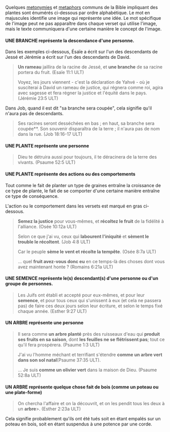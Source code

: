 Quelques [metonymies](../figs-metonymy/01.md) et [metaphors](../figs-metaphor/01.md) communs de la Bible impliquant des plantes sont énumérés ci-dessous par ordre alphabétique. Le mot en majuscules identifie une image qui représente une idée. Le mot spécifique de l'image peut ne pas apparaître dans chaque verset qui utilise l'image, mais le texte communiquera d'une certaine manière le concept de l'image.

#### UNE BRANCHE représente la descendance d'une personne.

Dans les exemples ci-dessous, Ésaïe a écrit sur l'un des descendants de Jessé et Jérémie a écrit sur l'un des descendants de David.

> **Un rameau** jaillira de la racine de Jessé, et **une branche** de sa racine portera du fruit. (Esaïe 11:1 ULT)
>
> Voyez, les jours viennent - c'est la déclaration de Yahvé - où je susciterai à David un rameau de justice, qui régnera comme roi, agira avec sagesse et fera régner la justice et l'équité dans le pays. (Jérémie 23:5 ULT)

Dans Job, quand il est dit "sa branche sera coupée", cela signifie qu'il n'aura pas de descendants.

> Ses racines seront desséchées en bas ;
> en haut, sa branche sera coupée**.
> Son souvenir disparaîtra de la terre ;
> il n'aura pas de nom dans la rue. (Job 18:16-17 ULT)

#### UNE PLANTE représente une personne

> Dieu te détruira aussi pour toujours, il te déracinera de la terre des vivants. (Psaume 52:5 ULT)

#### UNE PLANTE représente des actions ou des comportements

Tout comme le fait de planter un type de graines entraîne la croissance de ce type de plante, le fait de se comporter d'une certaine manière entraîne ce type de conséquence.

L'action ou le comportement dans les versets est marqué en gras ci-dessous.

> **Semez la justice** pour vous-mêmes, et **récoltez le fruit** de la fidélité à l'alliance. (Osée 10:12a ULT)
>
> Selon ce que j'ai vu, ceux qui **labourent l'iniquité** et **sèment le trouble le récoltent**. (Job 4:8 ULT)
>
> Car le peuple **sème le vent et récolte la tempête**. (Osée 8:7a ULT)
>
> ... quel **fruit avez-vous donc eu** en ce temps-là des choses dont vous avez maintenant honte ? (Romains 6:21a ULT)

#### UNE SEMENCE représente le(s) descendant(s) d'une personne ou d'un groupe de personnes.

> Les Juifs ont établi et accepté pour eux-mêmes, et pour leur **semence**, et pour tous ceux qui s'unissent à eux (et cela ne passera pas) de faire ces deux jours selon leur écriture, et selon le temps fixé chaque année. (Esther 9:27 ULT)

#### UN ARBRE représente une personne

> Il sera comme **un arbre planté** près des ruisseaux d'eau qui **produit ses fruits en sa saison**, dont **les feuilles ne se flétrissent pas**; tout ce qu'il fera prospérera. (Psaume 1:3 ULT)
>
> J'ai vu l'homme méchant et terrifiant s'étendre **comme un arbre vert dans son sol natal**(Psaume 37:35 ULT).
>
> ... Je suis **comme un olivier vert** dans la maison de Dieu. (Psaume 52:8a ULT)

#### UN ARBRE représente quelque chose fait de bois (comme un poteau ou une plate-forme)

> On chercha l'affaire et on la découvrit, et on les pendit tous les deux à un **arbre**>. (Esther 2:23a ULT)

Cela signifie probablement qu'ils ont été tués soit en étant empalés sur un poteau en bois, soit en étant suspendus à une potence par une corde.
